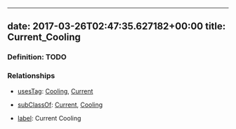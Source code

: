 
---
date: 2017-03-26T02:47:35.627182+00:00
title: Current_Cooling
---
### Definition: TODO

### Relationships

* [usesTag](https://brickschema.org/schema/1.0/BrickFrame#usesTag): [Cooling](https://brickschema.org/schema/1.0/BrickTag#Cooling), [Current](https://brickschema.org/schema/1.0/BrickTag#Current)

* [subClassOf](http://www.w3.org/2000/01/rdf-schema#subClassOf): [Current](https://brickschema.org/schema/1.0/Brick#Current), [Cooling](https://brickschema.org/schema/1.0/Brick#Cooling)

* [label](http://www.w3.org/2000/01/rdf-schema#label): Current Cooling
